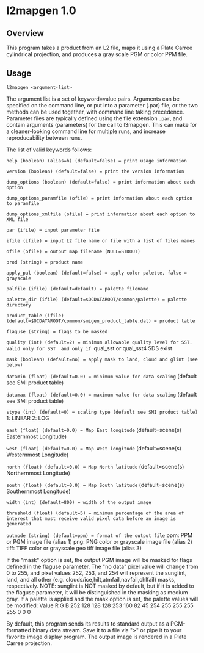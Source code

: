 # l2mapgen 1.0

## Overview
This program takes a product from an L2 file, maps it using a Plate Carree cylindrical projection, and produces a gray scale PGM or color PPM file.

## Usage 
```l2mapgen <argument-list>```

The argument list is a set of keyword=value pairs.  Arguments can be specified on the command line, or put into a parameter (.par) file, or the two methods can be used together, with command line taking precedence. Parameter files are typically defined using the file extension ```.par```, and contain arguments (parameters) for the call to l3mapgen. This can make for a cleaner-looking command line for multiple runs, and increase reproducability between runs. 

The list of valid keywords follows:
   
   ```help (boolean) (alias=h) (default=false) = print usage information```
   
   ```version (boolean) (default=false) = print the version information```
   
   ```dump_options (boolean) (default=false) = print information about each option```
   
   ```dump_options_paramfile (ofile) = print information about each option to paramfile```
   
   ```dump_options_xmlfile (ofile) = print information about each option to XML file```
   
   ```par (ifile) = input parameter file```
   
   ```ifile (ifile) = input L2 file name or file with a list of files names```
   
   ```ofile (ofile) = output map filename (NULL=STDOUT)```
   
   ```prod (string) = product name```
   
   ```apply_pal (boolean) (default=false) = apply color palette, false = grayscale```
   
   ```palfile (ifile) (default=default) = palette filename```
   
   ```palette_dir (ifile) (default=$OCDATAROOT/common/palette) = palette directory```
   
   ```product_table (ifile) (default=$OCDATAROOT/common/smigen_product_table.dat) = product table```
   
   ```flaguse (string) = flags to be masked```
   
   ```quality (int) (default=2) = minimum allowable quality level for SST.  Valid only for SST  and only if ```qual_sst or qual_sst4 SDS exist
   
   ```mask (boolean) (default=no) = apply mask to land, cloud and glint (see below)```
   
   
   ```datamin (float) (default=0.0) = minimum value for data scaling```
        (default see SMI product table)
   
   ```datamax (float) (default=0.0) = maximum value for data scaling```
        (default see SMI product table)
   
   ```stype (int) (default=0) = scaling type (default see SMI product table)```
        1: LINEAR
        2: LOG
   
   ```east (float) (default=0.0) = Map East longitude```
        (default=scene(s) Easternmost Longitude)
   
   ```west (float) (default=0.0) = Map West longitude```
        (default=scene(s) Westernmost Longitude)
   
   ```north (float) (default=0.0) = Map North latitude```
        (default=scene(s) Northernmost Longitude)
   
   ```south (float) (default=0.0) = Map South latitude```
        (default=scene(s) Southernmost Longitude)
   
   ```width (int) (default=800) = width of the output image```
   
   ```threshold (float) (default=5) = minimum percentage of the area of interest that must receive valid pixel data before an image is generated```
   
   ```outmode (string) (default=ppm) = format of the output file```
        ppm: PPM or PGM image file (alias 1)
        png: PNG color or grayscale image file (alias 2)
        tiff: TIFF color or grayscale geo tiff image file (alias 3)

   
   If the "mask" option is set, the output PGM image will be masked for
   flags defined in the flaguse parameter. The "no data" pixel value will
   change from 0 to 255, and pixel values 252, 253, and 254 will represent the
   sunglint, land, and all other (e.g. clouds/ice,hilt,atmfail,navfail,chlfail)
   masks, respectively. NOTE: sunglint is NOT masked by default, but if it is
   added to the flaguse parameter, it will be distinguished in the masking as
   medium gray.  If a palette is applied and the mask option is set, the
   palette values will be modified:
                  Value   R       G       B
                  252     128     128     128
                  253     160     82      45
                  254     255     255     255
                  255     0       0       0

   By default, this program sends its results to standard output as a
   PGM-formatted binary data stream.  Save it to a file via ">" or pipe it
   to your favorite image display program.  The output image is rendered in
   a Plate Carree projection.

